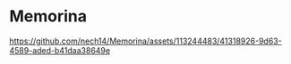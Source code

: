 # Memorina
 


https://github.com/nech14/Memorina/assets/113244483/41318926-9d63-4589-aded-b41daa38649e

